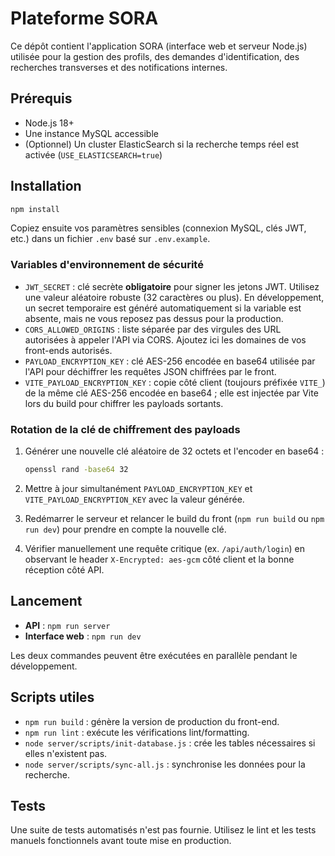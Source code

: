 # Plateforme SORA

Ce dépôt contient l'application SORA (interface web et serveur Node.js) utilisée pour la gestion des profils, des demandes d'identification, des recherches transverses et des notifications internes.

## Prérequis

- Node.js 18+
- Une instance MySQL accessible
- (Optionnel) Un cluster ElasticSearch si la recherche temps réel est activée (`USE_ELASTICSEARCH=true`)

## Installation

```bash
npm install
```

Copiez ensuite vos paramètres sensibles (connexion MySQL, clés JWT, etc.) dans un fichier `.env` basé sur `.env.example`.

### Variables d'environnement de sécurité

- `JWT_SECRET` : clé secrète **obligatoire** pour signer les jetons JWT. Utilisez une valeur aléatoire robuste (32 caractères ou plus). En développement, un secret temporaire est généré automatiquement si la variable est absente, mais ne vous reposez pas dessus pour la production.
- `CORS_ALLOWED_ORIGINS` : liste séparée par des virgules des URL autorisées à appeler l'API via CORS. Ajoutez ici les domaines de vos front-ends autorisés.
- `PAYLOAD_ENCRYPTION_KEY` : clé AES-256 encodée en base64 utilisée par l'API pour déchiffrer les requêtes JSON chiffrées par le front.
- `VITE_PAYLOAD_ENCRYPTION_KEY` : copie côté client (toujours préfixée `VITE_`) de la même clé AES-256 encodée en base64 ; elle est injectée par Vite lors du build pour chiffrer les payloads sortants.

### Rotation de la clé de chiffrement des payloads

1. Générer une nouvelle clé aléatoire de 32 octets et l'encoder en base64 :

   ```bash
   openssl rand -base64 32
   ```

2. Mettre à jour simultanément `PAYLOAD_ENCRYPTION_KEY` et `VITE_PAYLOAD_ENCRYPTION_KEY` avec la valeur générée.
3. Redémarrer le serveur et relancer le build du front (`npm run build` ou `npm run dev`) pour prendre en compte la nouvelle clé.
4. Vérifier manuellement une requête critique (ex. `/api/auth/login`) en observant le header `X-Encrypted: aes-gcm` côté client et la bonne réception côté API.

## Lancement

- **API** : `npm run server`
- **Interface web** : `npm run dev`

Les deux commandes peuvent être exécutées en parallèle pendant le développement.

## Scripts utiles

- `npm run build` : génère la version de production du front-end.
- `npm run lint` : exécute les vérifications lint/formatting.
- `node server/scripts/init-database.js` : crée les tables nécessaires si elles n'existent pas.
- `node server/scripts/sync-all.js` : synchronise les données pour la recherche.

## Tests

Une suite de tests automatisés n'est pas fournie. Utilisez le lint et les tests manuels fonctionnels avant toute mise en production.
